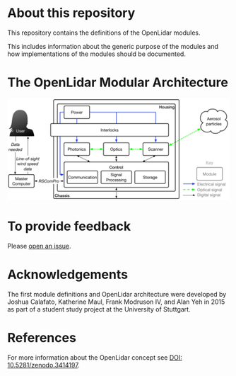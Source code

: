 # About this repository
This repository contains the definitions of the OpenLidar modules.

This includes information about the generic purpose of the modules and how implementations of the modules should be documented.

# The OpenLidar Modular Architecture

![The OpenLidar modular wind lidar architecture](OpenLidarModules.png)

# To provide feedback
Please [open an issue](https://github.com/OpenWindLidar/ModuleDefinitions/issues).

# Acknowledgements
The first module definitions and OpenLidar architecture were developed by Joshua Calafato, Katherine Maul, Frank Modruson IV, and Alan Yeh in 2015 as part of a student study project at the University of Stuttgart.


# References
For more information about the OpenLidar concept see [DOI: 10.5281/zenodo.3414197](http://dx.doi.org/10.5281/zenodo.3414197).

